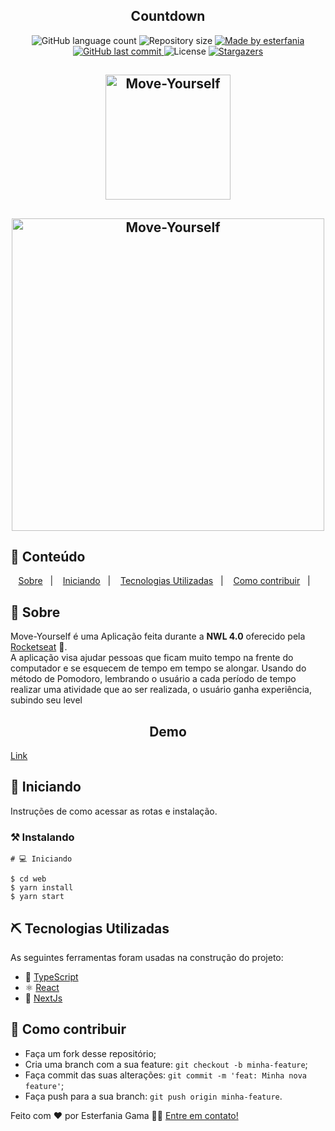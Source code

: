 <h2 align="center">
  Countdown
</h2>
  
<p align="center">
  <img alt="GitHub language count" src="https://img.shields.io/github/languages/count/esterfania/countdown?color=%2304D361">

  <img alt="Repository size" src="https://img.shields.io/github/repo-size/esterfania/countdown">

  	
  <a href="https://www.linkedin.com/in/esterfania-gama/">
    <img alt="Made by esterfania" src="https://img.shields.io/badge/made%20by-esterfania-%2304D361">
  </a>
	
  
  <a href="https://github.com/Gabrielpdev/Move-Yourself/commits/master">
    <img alt="GitHub last commit" src="https://img.shields.io/github/last-commit/esterfania/countdown">
  </a>

  <img alt="License" src="https://img.shields.io/badge/license-MIT-brightgreen">
   <a href="https://github.com/esterfania/countdown/stargazers">
    <img alt="Stargazers" src="https://img.shields.io/github/stars/esterfania/countdown?style=social">
  </a>
</p>

<h2 align="center">
    <img alt="Move-Yourself" title="#Move-Yourself" src="https://user-images.githubusercontent.com/35200622/109424302-e73b3c00-79c1-11eb-9cde-c08c9fdbdd36.png" width="200px" />
</h2>
<h2 align="center">
    <img alt="Move-Yourself" title="#Move-Yourself" src="https://user-images.githubusercontent.com/35200622/109424307-ea362c80-79c1-11eb-808e-ae2c4c808e60.png" width="500px" />
</h2>



## 📝 Conteúdo
<p align="center">
<a href="#about">Sobre</a>&nbsp;&nbsp;&nbsp;|&nbsp;&nbsp;&nbsp;
<a href="#getting_started">Iniciando</a>&nbsp;&nbsp;&nbsp;|&nbsp;&nbsp;&nbsp;
<a href="#built_using">Tecnologias Utilizadas</a>&nbsp;&nbsp;&nbsp;|&nbsp;&nbsp;&nbsp;
<a href="#contribute">Como contribuir</a>&nbsp;&nbsp;&nbsp;|&nbsp;&nbsp;&nbsp;
</p>


## 🧐 Sobre <a name = "about"></a>

Move-Yourself é uma Aplicação feita durante a **NWL 4.0** oferecido pela [Rocketseat] :rocket:.<br/> 
A aplicação visa ajudar pessoas que ficam muito tempo na frente do computador e se esquecem de tempo em tempo
se alongar. Usando do método de Pomodoro, lembrando o usuário a cada período de tempo realizar uma atividade
que ao ser realizada, o usuário ganha experiência, subindo seu level<br/> 


<span align="center">
	<h2>Demo</h2>
  <a href="https://countdown-swart.vercel.app/">Link</a>
</span>


## 🏁 Iniciando <a name = "getting_started"></a>

Instruções de como acessar as rotas e instalação.

### ⚒ Instalando <a name = "installing"></a>

```
# 💻 Iniciando

$ cd web
$ yarn install
$ yarn start

```
## ⛏️ Tecnologias Utilizadas <a name = "built_using"></a>

As seguintes ferramentas foram usadas na construção do projeto:
- 🔵 [TypeScript][typescript]
- ⚛️ [React][reactjs]
- 🔼 [NextJs][next]

## 🤔 Como contribuir <a name = "contribute"></a>

- Faça um fork desse repositório;
- Cria uma branch com a sua feature: `git checkout -b minha-feature`;
- Faça commit das suas alterações: `git commit -m 'feat: Minha nova feature'`;
- Faça push para a sua branch: `git push origin minha-feature`.

Feito com ❤️ por Esterfania Gama 👋🏽 [Entre em contato!](https://www.linkedin.com/in/esterfania-gama/)

[next]: https://nextjs.org/
[typescript]: https://www.typescriptlang.org/
[reactjs]: https://reactjs.org
[Rocketseat]:https://github.com/Rocketseat

